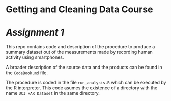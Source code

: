 Getting and Cleaning Data Course
================================

_Assignment 1_
==============



This repo contains code and description of the procedure to produce a summary
dataset out of the measurements made by recording human activity using
smartphones.

A broader description of the source data and the products can be found in the
`CodeBook.md` file.

The procedure is coded in the file `run_analysis.R` which can be executed by the
R interpreter. This code asumes the existence of a directory with the name `UCI
HAR Dataset` in the same directory.
